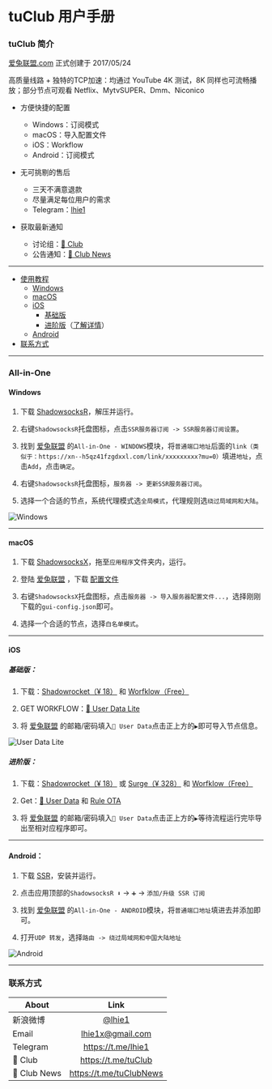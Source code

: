 # tuClub 用户手册

### tuClub 简介

[爱兔联盟.com](https://xn--h5qz41fzgdxxl.com) 正式创建于 2017/05/24

高质量线路 + 独特的TCP加速：均通过 YouTube 4K 测试，8K 同样也可流畅播放；部分节点可观看 Netflix、MytvSUPER、Dmm、Niconico

* 方便快捷的配置
	* Windows：订阅模式
	* macOS：导入配置文件
	* iOS：Workflow
	* Android：订阅模式

* 无可挑剔的售后
	* 三天不满意退款
	* 尽量满足每位用户的需求
	* Telegram：[lhie1](https://t.me/lhie1)

* 获取最新通知
	* 讨论组：[🐰 Club](https://t.me/tuClub)
	* 公告通知：[🐰 Club News](https://t.me/tuClubNews)

---

* [使用教程](#all-in-one)
    * [Windows](#windows)
    * [macOS](#macos)
    * [iOS](#ios)
    	* [基础版](#基础版)
    	* [进阶版](#进阶版)（[了解详情](https://github.com/lhie1/Surge/blob/master/README.md)）
    * [Android](#android)
* [联系方式](#联系方式)

---

### All-in-One
#### Windows

1. 下载 [ShadowsocksR](https://xn--h5qz41fzgdxxl.com/ssr-download/ssr-win.7z)，解压并运行。

2. 右键`ShadowsocksR`托盘图标，点击`SSR服务器订阅 -> SSR服务器订阅设置`。

3. 找到 [爱兔联盟](https://xn--h5qz41fzgdxxl.com/user) 的`All-in-One - WINDOWS`模块，将`普通端口地址`后面的`link（类似于：https://xn--h5qz41fzgdxxl.com/link/xxxxxxxxx?mu=0）`填进`地址`，点击`Add`，点击`确定`。

4. 右键`ShadowsocksR`托盘图标，`服务器 -> 更新SSR服务器订阅`。

5. 选择一个合适的节点，系统代理模式选`全局模式`，代理规则选`绕过局域网和大陆`。

![Windows](https://raw.githubusercontent.com/lhie1/tuClub/master/images/Windows.JPG)

---

#### macOS

1. 下载 [ShadowsocksX](https://xn--h5qz41fzgdxxl.com/ssr-download/ssr-mac.dmg)，拖至`应用程序`文件夹内，运行。

2. 登陆 [爱兔联盟](https://xn--h5qz41fzgdxxl.com/user) ，下载 [配置文件](https://xn--h5qz41fzgdxxl.com/user/getpcconf?without_mu=0)

3. 右键`ShadowsocksX`托盘图标，点击`服务器 -> 导入服务器配置文件...`，选择刚刚下载的`gui-config.json`即可。

4. 选择一个合适的节点，选择`白名单模式`。

---

#### iOS

##### 基础版：

1. 下载：[Shadowrocket（¥ 18）](https://appsto.re/cn/UDjM3.i) 和 [Worfklow（Free）](https://appsto.re/cn/2IzJ2.i) 

2. GET WORKFLOW：[🐰 User Data Lite](https://workflow.is/workflows/4387c457fb6f44eeac03fc405cc46420)

3. 将 [爱兔联盟](https://xn--h5qz41fzgdxxl.com/user) 的邮箱/密码填入`🐰 User Data`点击正上方的`▶️`即可导入节点信息。

![User Data Lite](https://raw.githubusercontent.com/lhie1/tuClub/master/images/User_Data_Lite.JPG)

##### 进阶版：

1. 下载：[Shadowrocket（¥ 18）](https://appsto.re/cn/UDjM3.i) 或 [Surge（¥ 328）](https://appsto.re/cn/D0Q_9.i) 和 [Worfklow（Free）](https://appsto.re/cn/2IzJ2.i) 

2. Get：[🐰 User Data](https://workflow.is/workflows/2215cf4843f14da394bd17cecc0da48a) 和 [Rule OTA](https://workflow.is/workflows/4caa1c35ea1a406680abb7e269cdc3a0) 

3. 将 [爱兔联盟](https://xn--h5qz41fzgdxxl.com/user) 的邮箱/密码填入`🐰 User Data`点击正上方的`▶️`等待流程运行完毕导出至相对应程序即可。

---

#### Android：

1. 下载 [SSR](https://xn--h5qz41fzgdxxl.com/ssr-download/ssr-android.apk)，安装并运行。

2. 点击应用顶部的`ShadowsocksR ⬇️` -> `➕` -> `添加/升级 SSR 订阅`

3. 找到 [爱兔联盟](https://xn--h5qz41fzgdxxl.com/user) 的`All-in-One - ANDROID`模块，将`普通端口地址`填进去并添加即可。

4. 打开`UDP 转发`，选择`路由 -> 绕过局域网和中国大陆地址`

![Android](https://raw.githubusercontent.com/lhie1/tuClub/master/images/Android.jpeg)

---

### 联系方式

About | Link |
---------|:---------:
新浪微博 | [@lhie1](http://www.weibo.com/1748625493)
Email| lhie1x@gmail.com
Telegram| https://t.me/lhie1
🐰 Club| https://t.me/tuClub
🐰 Club News| https://t.me/tuClubNews

